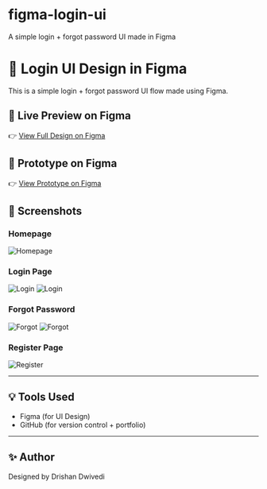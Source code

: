 # figma-login-ui
A simple login + forgot password UI made in Figma
# 🔐 Login UI Design in Figma

This is a simple login + forgot password UI flow made using Figma.

## 🔗 Live Preview on Figma

👉 [View Full Design on Figma](https://www.figma.com/design/WWFS6Msxl800ohCG5frIzb/Login?node-id=0-101&t=yy6Xg6BTDitzY52K-1)
## 🔗 Prototype on Figma
👉 [View Prototype on Figma](https://www.figma.com/proto/WWFS6Msxl800ohCG5frIzb/Login?node-id=0-101&t=yy6Xg6BTDitzY52K-1)

## 📸 Screenshots

### Homepage
![Homepage](Screens/Homepage.png)

### Login Page
![Login](Screens/Login_page.png)
![Login](Screens/Login_page2.png)

### Forgot Password
![Forgot](Screens/forgot_page.png)
![Forgot](Screens/forgot_page2.png)

### Register Page
![Register](Screens/Register_page.png)

---

## 💡 Tools Used

- Figma (for UI Design)
- GitHub (for version control + portfolio)

---

## ✨ Author

Designed by Drishan Dwivedi
